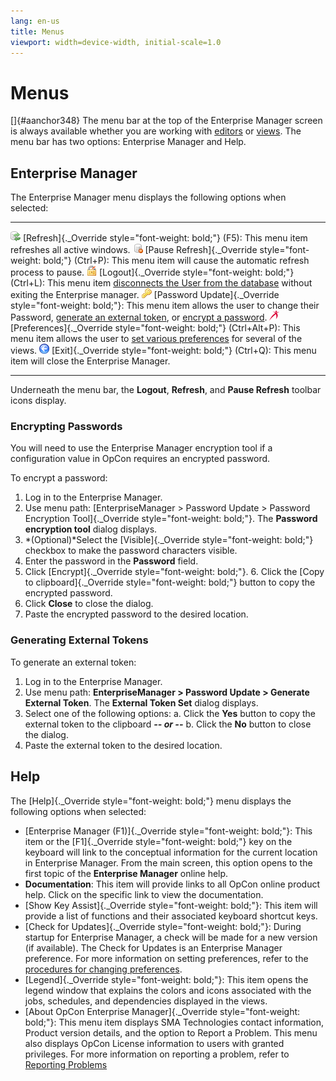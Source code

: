 ```yaml
---
lang: en-us
title: Menus
viewport: width=device-width, initial-scale=1.0
---
```


# Menus

[]{#aanchor348} The menu bar at the top of the Enterprise Manager screen is always available whether you are working with
[editors](Navigation-Editors.md) or [views](Navigation-Views.md).
The menu bar has two options: Enterprise Manager and Help.

## Enterprise Manager

The Enterprise Manager menu displays the following options when
selected:

  ------------------------------------------------------------------------------ ---------------------------------------------------------------------------------------------------------------------------------------------------------------------------------------------------
  ![](../../../Resources/Images/EM/refresh.png "Refresh icon")                   [Refresh]{._Override style="font-weight: bold;"} (F5): This menu item refreshes all active windows.
  ![](../../../Resources/Images/EM/pauserefresh.png "Pause Refresh icon")        [Pause Refresh]{._Override style="font-weight: bold;"} (Ctrl+P): This menu item will cause the automatic refresh process to pause.
  ![](../../../Resources/Images/EM/lock.png "Logout icon")                       [Logout]{._Override style="font-weight: bold;"} (Ctrl+L): This menu item [disconnects the User from the database](Logging-In.md#Log_out_of_the_EM) without exiting the Enterprise manager.
  ![](../../../Resources/Images/EM/EMpasswrdupdate.png "Password Update icon")   [Password Update]{._Override style="font-weight: bold;"}: This menu item allows the user to change their Password, [generate an external token](#Generating), or [encrypt a password](#Encrypti).
  ![](../../../Resources/Images/EM/EMpreferences.png "Preferences icon")         [Preferences]{._Override style="font-weight: bold;"} (Ctrl+Alt+P): This menu item allows the user to [set various preferences](Setting-Preferences.md) for several of the views.
  ![](../../../Resources/Images/EM/EMexit.png "Exit icon")                       [Exit]{._Override style="font-weight: bold;"} (Ctrl+Q): This menu item will close the Enterprise Manager.
  ------------------------------------------------------------------------------ ---------------------------------------------------------------------------------------------------------------------------------------------------------------------------------------------------

Underneath the menu bar, the **Logout**, **Refresh**, and **Pause
Refresh** toolbar icons display.

### Encrypting Passwords

You will need to use the Enterprise Manager encryption tool if a
configuration value in OpCon requires an
encrypted password.

To encrypt a password:

1. Log in to the Enterprise Manager.
2. Use menu path: [EnterpriseManager \> Password Update \> Password     Encryption Tool]{._Override style="font-weight: bold;"}. The
    **Password encryption tool** dialog displays.
3. *(Optional)*Select the [Visible]{._Override     style="font-weight: bold;"} checkbox to make the password characters
    visible.
4. Enter the password in the **Password** field.
5. Click [Encrypt]{._Override style="font-weight: bold;"}. 6.  Click the [Copy to clipboard]{._Override style="font-weight: bold;"}
    button to copy the encrypted password.
7. Click **Close** to close the dialog.
8. Paste the encrypted password to the desired location.

### Generating External Tokens

To generate an external token:

1. Log in to the Enterprise Manager.
2. Use menu path: **EnterpriseManager \> Password Update \> Generate
    External Token**. The **External Token Set** dialog displays.
3. Select one of the following options:
    a.  Click the **Yes** button to copy the external token to the
        clipboard ***-- or --***
    b.  Click the **No** button to close the dialog.
4. Paste the external token to the desired location.

## Help

The [Help]{._Override style="font-weight: bold;"} menu displays the following options when selected:

- [Enterprise Manager (F1)]{._Override style="font-weight: bold;"}:     This item or the [F1]{._Override style="font-weight: bold;"} key on
    the keyboard will link to the conceptual information for the current
    location in Enterprise Manager. From the main screen, this option
    opens to the first topic of the **Enterprise Manager** online help.
- **Documentation**: This item will provide links to all
    OpCon online product help. Click on the
    specific link to view the documentation.
- [Show Key Assist]{._Override style="font-weight: bold;"}: This item     will provide a list of functions and their associated keyboard
    shortcut keys.
- [Check for Updates]{._Override style="font-weight: bold;"}: During     startup for Enterprise Manager, a check will be made for a new
    version (if available). The Check for Updates is an Enterprise
    Manager preference. For more information on setting preferences,
    refer to the [procedures for changing     preferences](Setting-Preferences.md).
- [Legend]{._Override style="font-weight: bold;"}: This item opens the     legend window that explains the colors and icons associated with the
    jobs, schedules, and dependencies displayed in the views.
- [About OpCon Enterprise Manager]{._Override     style="font-weight: bold;"}: This menu item displays SMA Technologies contact information, Product
    version details, and the option to Report a Problem. This menu also
    displays OpCon License information to
    users with granted privileges. For more information on reporting a
    problem, refer to [Reporting Problems](Reporting-Problems.md)
